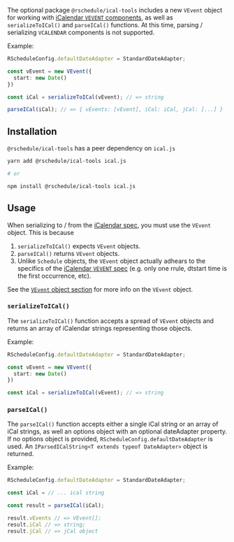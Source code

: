The optional package `@rschedule/ical-tools` includes a new `VEvent` object for working with [iCalendar `VEVENT` components](https://tools.ietf.org/html/rfc5545#section-3.6.1), as well as `serializeToICal()` and `parseICal()` functions. At this time, parsing / serializing `VCALENDAR` components is not supported.

Example:

```typescript
RScheduleConfig.defaultDateAdapter = StandardDateAdapter;

const vEvent = new VEvent({
  start: new Date()
})

const iCal = serializeToICal(vEvent); // => string

parseICal(iCal); // => { vEvents: [vEvent], iCal: iCal, jCal: [...] }
```

## Installation

`@rschedule/ical-tools` has a peer dependency on `ical.js`


```bash
yarn add @rschedule/ical-tools ical.js

# or

npm install @rschedule/ical-tools ical.js
```

## Usage

When serializing to / from the [iCalendar spec](https://tools.ietf.org/html/rfc5545), you must use the `VEvent` object. This is because

1. `serializeToICal()` expects `VEvent` objects.
2. `parseICal()` returns `VEvent` objects.
3. Unlike `Schedule` objects, the `VEvent` object actually adhears to the specifics of the [iCalendar `VEVENT` spec](https://tools.ietf.org/html/rfc5545#section-3.6.1) (e.g. only one rrule, dtstart time is the first occurrence, etc).

See the [`VEvent` object section](./vevent) for more info on the `VEvent` object.

### `serializeToICal()`

The `serializeToICal()` function accepts a spread of `VEvent` objects and returns an array of iCalendar strings representing those objects.

Example:

```typescript
RScheduleConfig.defaultDateAdapter = StandardDateAdapter;

const vEvent = new VEvent({
  start: new Date()
})

const iCal = serializeToICal(vEvent); // => string
```

### `parseICal()`

The `parseICal()` function accepts either a single iCal string or an array of iCal strings, as well an options object with an optional dateAdapter property. If no options object is provided, `RScheduleConfig.defaultDateAdapter` is used. An `IParsedICalString<T extends typeof DateAdapter>` object is returned.

Example:

```typescript
RScheduleConfig.defaultDateAdapter = StandardDateAdapter;

const iCal = // ... ical string

const result = parseICal(iCal);

result.vEvents // => VEvent[];
result.iCal // => string;
result.jCal // => jCal object
```

